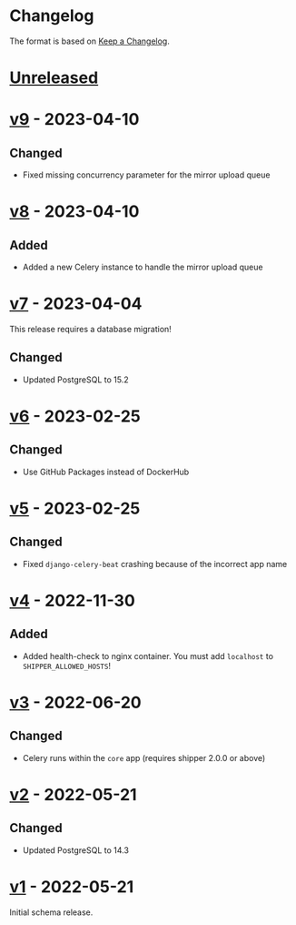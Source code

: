 # Changelog

The format is based on [Keep a Changelog][keep-a-changelog].

[keep-a-changelog]: https://keepachangelog.com/en/1.0.0/


# [Unreleased]

[Unreleased]: https://github.com/shipperstack/shipper-docker/compare/v9...HEAD


# [v9] - 2023-04-10

## Changed
- Fixed missing concurrency parameter for the mirror upload queue


[v9]: https://github.com/shipperstack/shipper-docker/compare/v8...v9


# [v8] - 2023-04-10

## Added
- Added a new Celery instance to handle the mirror upload queue


[v8]: https://github.com/shipperstack/shipper-docker/compare/v7...v8


# [v7] - 2023-04-04

This release requires a database migration!

## Changed
- Updated PostgreSQL to 15.2


[v7]: https://github.com/shipperstack/shipper-docker/compare/v6...v7


# [v6] - 2023-02-25

## Changed
- Use GitHub Packages instead of DockerHub

[v6]: https://github.com/shipperstack/shipper-docker/compare/v5...v6


# [v5] - 2023-02-25

## Changed
- Fixed `django-celery-beat` crashing because of the incorrect app name


# [v4] - 2022-11-30

## Added
- Added health-check to nginx container. You must add `localhost` to `SHIPPER_ALLOWED_HOSTS`!


# [v3] - 2022-06-20

## Changed
- Celery runs within the `core` app (requires shipper 2.0.0 or above)


# [v2] - 2022-05-21

## Changed
- Updated PostgreSQL to 14.3


# [v1] - 2022-05-21

Initial schema release.


[v5]: https://github.com/shipperstack/shipper-docker/compare/v4...v5
[v4]: https://github.com/shipperstack/shipper-docker/compare/v3...v4
[v3]: https://github.com/shipperstack/shipper-docker/compare/v2...v3
[v2]: https://github.com/shipperstack/shipper-docker/compare/v1...v2
[v1]: https://github.com/shipperstack/shipper-docker/compare/60b4c523a21a5f2ef8cfde27ff937437d7ad4521...v1
